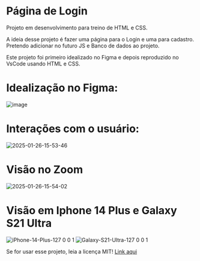 # Página de Login
Projeto em desenvolvimento para treino de HTML e CSS.

A ideia desse projeto é fazer uma página para o Login e uma para cadastro. Pretendo adicionar no futuro JS e Banco de dados ao projeto.  

Este projeto foi primeiro idealizado no Figma e depois reproduzido no VsCode usando HTML e CSS.

# Idealização no Figma:
![image](https://github.com/user-attachments/assets/a17cdce2-d318-4514-a3a2-80d8c6d6a33a)


# Interações com o usuário:
![2025-01-26-15-53-46](https://github.com/user-attachments/assets/26370195-6d5b-436e-b070-48524235f82c)


# Visão no Zoom 
![2025-01-26-15-54-02](https://github.com/user-attachments/assets/a67705ee-54b9-41ed-bf43-15f6218b67d3)

# Visão em Iphone 14 Plus e Galaxy S21 Ultra
![iPhone-14-Plus-127 0 0 1](https://github.com/user-attachments/assets/786c9520-24d9-4c3b-91fc-eac0aa36d44f) ![Galaxy-S21-Ultra-127 0 0 1](https://github.com/user-attachments/assets/48974139-1349-40c9-b06b-753486911580)



Se for usar esse projeto, leia a licença MIT! <a href="https://github.com/Alan-AndradeDev/Login-e-Cadastro?tab=MIT-1-ov-file" >Link aqui
</a>
